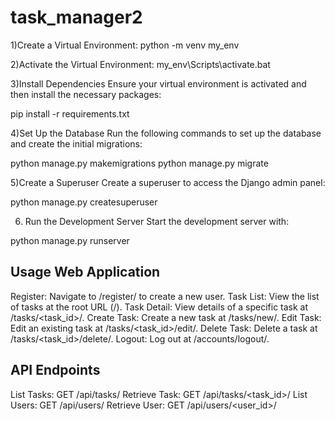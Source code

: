 # task_manager2


1)Create a Virtual Environment:
python -m venv my_env

2)Activate the Virtual Environment:
my_env\Scripts\activate.bat

3)Install Dependencies
Ensure your virtual environment is activated and then install the necessary packages:

pip install -r requirements.txt


4)Set Up the Database
Run the following commands to set up the database and create the initial migrations:

python manage.py makemigrations
python manage.py migrate


5)Create a Superuser
Create a superuser to access the Django admin panel:

python manage.py createsuperuser


6) Run the Development Server
Start the development server with:

python manage.py runserver




Usage
Web Application
---------------
Register: Navigate to /register/ to create a new user.
Task List: View the list of tasks at the root URL (/).
Task Detail: View details of a specific task at /tasks/<task_id>/.
Create Task: Create a new task at /tasks/new/.
Edit Task: Edit an existing task at /tasks/<task_id>/edit/.
Delete Task: Delete a task at /tasks/<task_id>/delete/.
Logout: Log out at /accounts/logout/.

API Endpoints
---------------
List Tasks: GET /api/tasks/
Retrieve Task: GET /api/tasks/<task_id>/
List Users: GET /api/users/
Retrieve User: GET /api/users/<user_id>/
